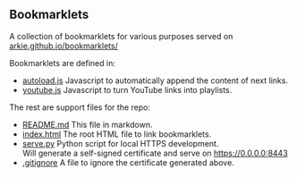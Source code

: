 Bookmarklets
--------

A collection of bookmarklets for various purposes served on [arkie.github.io/bookmarklets/](https://arkie.github.io/bookmarklets/)

Bookmarklets are defined in:

- [autoload.js](/autoload.js) Javascript to automatically append the content of next links.
- [youtube.js](/youtube.js) Javascript to turn YouTube links into playlists.

The rest are support files for the repo:

- [README.md](/README.md) This file in markdown.
- [index.html](/index.html) The root HTML file to link bookmarklets.
- [serve.py](/serve.py) Python script for local HTTPS development.<br>
  Will generate a self-signed certificate and serve on https://0.0.0.0:8443
- [.gitignore](/.gitignore) A file to ignore the certificate generated above.
